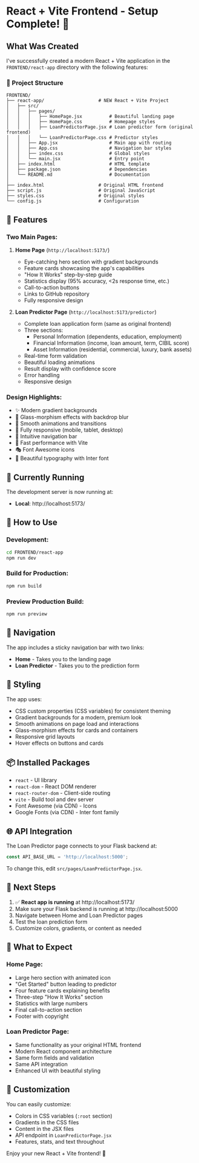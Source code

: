 # React + Vite Frontend - Setup Complete! 🎉

## What Was Created

I've successfully created a modern React + Vite application in the `FRONTEND/react-app` directory with the following features:

### 📁 Project Structure

```
FRONTEND/
├── react-app/                    # NEW React + Vite Project
│   ├── src/
│   │   ├── pages/
│   │   │   ├── HomePage.jsx          # Beautiful landing page
│   │   │   ├── HomePage.css          # Homepage styles
│   │   │   ├── LoanPredictorPage.jsx # Loan predictor form (original frontend)
│   │   │   └── LoanPredictorPage.css # Predictor styles
│   │   ├── App.jsx                   # Main app with routing
│   │   ├── App.css                   # Navigation bar styles
│   │   ├── index.css                 # Global styles
│   │   └── main.jsx                  # Entry point
│   ├── index.html                    # HTML template
│   ├── package.json                  # Dependencies
│   └── README.md                     # Documentation
│
├── index.html                    # Original HTML frontend
├── script.js                     # Original JavaScript
├── styles.css                    # Original styles
└── config.js                     # Configuration
```

## 🌟 Features

### Two Main Pages:

1. **Home Page** (`http://localhost:5173/`)
   - Eye-catching hero section with gradient backgrounds
   - Feature cards showcasing the app's capabilities
   - "How It Works" step-by-step guide
   - Statistics display (95% accuracy, <2s response time, etc.)
   - Call-to-action buttons
   - Links to GitHub repository
   - Fully responsive design

2. **Loan Predictor Page** (`http://localhost:5173/predictor`)
   - Complete loan application form (same as original frontend)
   - Three sections:
     - Personal Information (dependents, education, employment)
     - Financial Information (income, loan amount, term, CIBIL score)
     - Asset Information (residential, commercial, luxury, bank assets)
   - Real-time form validation
   - Beautiful loading animations
   - Result display with confidence score
   - Error handling
   - Responsive design

### Design Highlights:

- ✨ Modern gradient backgrounds
- 🎨 Glass-morphism effects with backdrop blur
- 🌈 Smooth animations and transitions
- 📱 Fully responsive (mobile, tablet, desktop)
- 🎯 Intuitive navigation bar
- 🚀 Fast performance with Vite
- 🎭 Font Awesome icons
- 💅 Beautiful typography with Inter font

## 🚀 Currently Running

The development server is now running at:
- **Local**: http://localhost:5173/

## 📝 How to Use

### Development:
```bash
cd FRONTEND/react-app
npm run dev
```

### Build for Production:
```bash
npm run build
```

### Preview Production Build:
```bash
npm run preview
```

## 🔗 Navigation

The app includes a sticky navigation bar with two links:
- **Home** - Takes you to the landing page
- **Loan Predictor** - Takes you to the prediction form

## 🎨 Styling

The app uses:
- CSS custom properties (CSS variables) for consistent theming
- Gradient backgrounds for a modern, premium look
- Smooth animations on page load and interactions
- Glass-morphism effects for cards and containers
- Responsive grid layouts
- Hover effects on buttons and cards

## 📦 Installed Packages

- `react` - UI library
- `react-dom` - React DOM renderer
- `react-router-dom` - Client-side routing
- `vite` - Build tool and dev server
- Font Awesome (via CDN) - Icons
- Google Fonts (via CDN) - Inter font family

## 🌐 API Integration

The Loan Predictor page connects to your Flask backend at:
```javascript
const API_BASE_URL = 'http://localhost:5000';
```

To change this, edit `src/pages/LoanPredictorPage.jsx`.

## 🎯 Next Steps

1. ✅ **React app is running** at http://localhost:5173/
2. Make sure your Flask backend is running at http://localhost:5000
3. Navigate between Home and Loan Predictor pages
4. Test the loan prediction form
5. Customize colors, gradients, or content as needed

## 📸 What to Expect

### Home Page:
- Large hero section with animated icon
- "Get Started" button leading to predictor
- Four feature cards explaining benefits
- Three-step "How It Works" section
- Statistics with large numbers
- Final call-to-action section
- Footer with copyright

### Loan Predictor Page:
- Same functionality as your original HTML frontend
- Modern React component architecture
- Same form fields and validation
- Same API integration
- Enhanced UI with beautiful styling

## 🔧 Customization

You can easily customize:
- Colors in CSS variables (`:root` section)
- Gradients in the CSS files
- Content in the JSX files
- API endpoint in `LoanPredictorPage.jsx`
- Features, stats, and text throughout

Enjoy your new React + Vite frontend! 🎉
